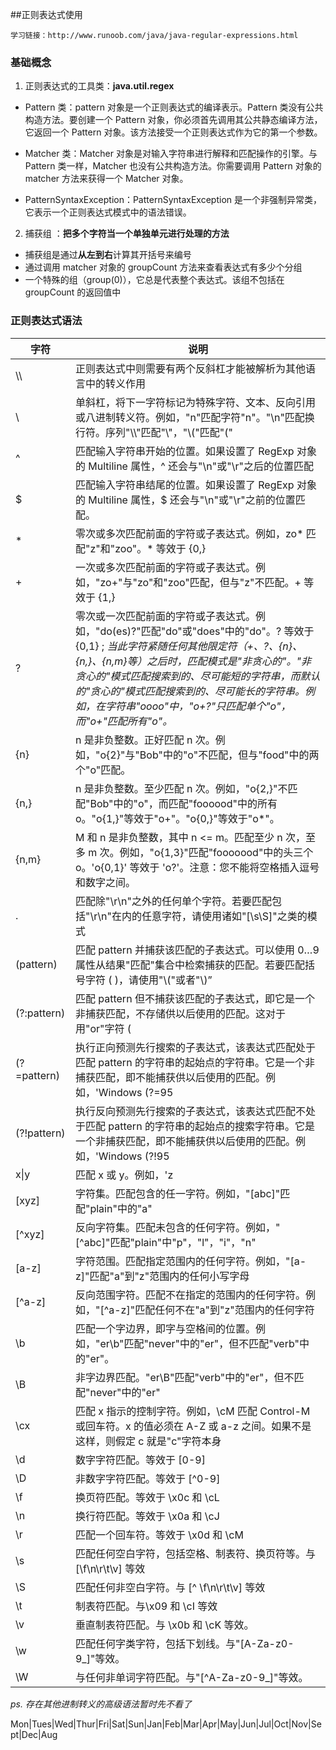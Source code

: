 ##正则表达式使用
 ```
 学习链接：http://www.runoob.com/java/java-regular-expressions.html
```

### 基础概念

1. 正则表达式的工具类：**java.util.regex**
  -  Pattern 类：pattern 对象是一个正则表达式的编译表示。Pattern 类没有公共构造方法。要创建一个 Pattern 对象，你必须首先调用其公共静态编译方法，它返回一个 Pattern 对象。该方法接受一个正则表达式作为它的第一个参数。

  - Matcher 类：Matcher 对象是对输入字符串进行解释和匹配操作的引擎。与Pattern 类一样，Matcher 也没有公共构造方法。你需要调用 Pattern 对象的 matcher 方法来获得一个 Matcher 对象。

  - PatternSyntaxException：PatternSyntaxException 是一个非强制异常类，它表示一个正则表达式模式中的语法错误。
2. 捕获组 ：**把多个字符当一个单独单元进行处理的方法**
 - 捕获组是通过**从左到右**计算其开括号来编号
 - 通过调用 matcher 对象的 groupCount 方法来查看表达式有多少个分组
 - 一个特殊的组（group(0)），它总是代表整个表达式。该组不包括在 groupCount 的返回值中

### 正则表达式语法

字符 |  说明
 ---- |   -----
\\\  |  正则表达式中则需要有两个反斜杠才能被解析为其他语言中的转义作用
\\  |  单斜杠，将下一字符标记为特殊字符、文本、反向引用或八进制转义符。例如，"n"匹配字符"n"。"\n"匹配换行符。序列"\\\\"匹配"\\"，"\\("匹配"("
^  | 匹配输入字符串开始的位置。如果设置了 RegExp 对象的 Multiline 属性，^ 还会与"\n"或"\r"之后的位置匹配  
  $|  匹配输入字符串结尾的位置。如果设置了 RegExp 对象的 Multiline 属性，$ 还会与"\n"或"\r"之前的位置匹配。
\*  |   零次或多次匹配前面的字符或子表达式。例如，zo* 匹配"z"和"zoo"。* 等效于 {0,}
\+  |  一次或多次匹配前面的字符或子表达式。例如，"zo+"与"zo"和"zoo"匹配，但与"z"不匹配。+ 等效于 {1,}  
?  |  零次或一次匹配前面的字符或子表达式。例如，"do(es)?"匹配"do"或"does"中的"do"。? 等效于 {0,1}  ; *当此字符紧随任何其他限定符（+、?、{n}、{n,}、{n,m}等）之后时，匹配模式是"非贪心的"。"非贪心的"模式匹配搜索到的、尽可能短的字符串，而默认的"贪心的"模式匹配搜索到的、尽可能长的字符串。例如，在字符串"oooo"中，"o+?"只匹配单个"o"，而"o+"匹配所有"o"。*
{n}  |  n 是非负整数。正好匹配 n 次。例如，"o{2}"与"Bob"中的"o"不匹配，但与"food"中的两个"o"匹配。
{n,}  |  n 是非负整数。至少匹配 n 次。例如，"o{2,}"不匹配"Bob"中的"o"，而匹配"foooood"中的所有 o。"o{1,}"等效于"o+"。"o{0,}"等效于"o*"。
{n,m}  |  M 和 n 是非负整数，其中 n <= m。匹配至少 n 次，至多 m 次。例如，"o{1,3}"匹配"fooooood"中的头三个 o。'o{0,1}' 等效于 'o?'。注意：您不能将空格插入逗号和数字之间。
.  |  匹配除"\r\n"之外的任何单个字符。若要匹配包括"\r\n"在内的任意字符，请使用诸如"[\s\S]"之类的模式
(pattern)| 匹配 pattern 并捕获该匹配的子表达式。可以使用 $0…$9 属性从结果"匹配"集合中检索捕获的匹配。若要匹配括号字符 ( )，请使用"\\("或者"\\)”
(?:pattern)  |  匹配 pattern 但不捕获该匹配的子表达式，即它是一个非捕获匹配，不存储供以后使用的匹配。这对于用"or"字符 (|) 组合模式部件的情况很有用。例如，'industr(?:y|ies) 是比 'industry|industries' 更经济的表达式
(?=pattern)|   执行正向预测先行搜索的子表达式，该表达式匹配处于匹配 pattern 的字符串的起始点的字符串。它是一个非捕获匹配，即不能捕获供以后使用的匹配。例如，'Windows (?=95|98|NT|2000)' 匹配"Windows 2000"中的"Windows"，但不匹配"Windows 3.1"中的"Windows"。预测先行不占用字符，即发生匹配后，下一匹配的搜索紧随上一匹配之后，而不是在组成预测先行的字符后
(?!pattern)  |  执行反向预测先行搜索的子表达式，该表达式匹配不处于匹配 pattern 的字符串的起始点的搜索字符串。它是一个非捕获匹配，即不能捕获供以后使用的匹配。例如，'Windows (?!95|98|NT|2000)' 匹配"Windows 3.1"中的 "Windows"，但不匹配"Windows 2000"中的"Windows"。预测先行不占用字符，即发生匹配后，下一匹配的搜索紧随上一匹配之后，而不是在组成预测先行的字符后。
x\|y  | 匹配 x 或 y。例如，'z|food' 匹配"z"或"food"。'(z|f)ood' 匹配"zood"或"food"
[xyz]| 字符集。匹配包含的任一字符。例如，"[abc]"匹配"plain"中的"a"  
[^xyz]  |  反向字符集。匹配未包含的任何字符。例如，"[^abc]"匹配"plain"中"p"，"l"，"i"，"n"
[a-z]|  字符范围。匹配指定范围内的任何字符。例如，"[a-z]"匹配"a"到"z"范围内的任何小写字母
[^a-z]  |  反向范围字符。匹配不在指定的范围内的任何字符。例如，"[^a-z]"匹配任何不在"a"到"z"范围内的任何字符  
\\b  |  匹配一个字边界，即字与空格间的位置。例如，"er\\b"匹配"never"中的"er"，但不匹配"verb"中的"er"。
\\B  |  非字边界匹配。"er\\B"匹配"verb"中的"er"，但不匹配"never"中的"er"
\\cx  |  匹配 x 指示的控制字符。例如，\\cM 匹配 Control-M 或回车符。x 的值必须在 A-Z 或 a-z 之间。如果不是这样，则假定 c 就是"c"字符本身
\\d  |  数字字符匹配。等效于 [0-9]
\\D  |  非数字字符匹配。等效于 [^0-9]
\\f  | 换页符匹配。等效于 \\x0c 和 \\cL
\\n  |  换行符匹配。等效于 \\x0a 和 \\cJ
\\r  |  匹配一个回车符。等效于 \\x0d 和 \\cM
\\s  |  匹配任何空白字符，包括空格、制表符、换页符等。与 [\\f\\n\\r\\t\\v] 等效
\\S  |  匹配任何非空白字符。与 [^ \\f\\n\\r\\t\\v] 等效
\\t  |  制表符匹配。与\\x09 和 \\cI 等效
\\v  |  垂直制表符匹配。与 \\x0b 和 \\cK 等效。
\\w |  匹配任何字类字符，包括下划线。与"[A-Za-z0-9_]"等效。
\\W  |  与任何非单词字符匹配。与"[^A-Za-z0-9_]"等效。

*ps. 存在其他进制转义的高级语法暂时先不看了*




Mon|Tues|Wed|Thur|Fri|Sat|Sun|Jan|Feb|Mar|Apr|May|Jun|Jul|Oct|Nov|Sept|Dec|Aug

